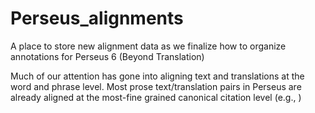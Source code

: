 # Perseus_alignments
A place to store new alignment data as we finalize how to organize annotations for Perseus 6 (Beyond Translation)

Much of our attention has gone into aligning text and translations at the word and phrase level. Most prose text/translation pairs in Perseus are already aligned at the most-fine grained canonical citation level (e.g., )